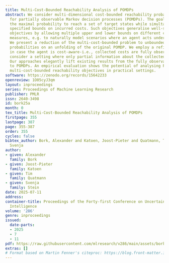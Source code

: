 ```yaml
---
title: Multi-Cost-Bounded Reachability Analysis of POMDPs
abstract: We consider multi-dimensional cost-bounded reachability probability objectives
  for partially observable Markov decision processes (POMDPs). The goal is to compute
  the maximal probability to reach a set of target states while simultaneously satisfying
  specified bounds on incurred costs. Such objectives generalise well-studied POMDP
  objectives by allowing multiple upper and lower bounds on different cost or reward
  measures, e.g. to naturally model scenarios where an agent acts under limited resources.
  We present a reduction of the multi-cost-bounded problem to unbounded reachability
  probabilities on an unfolding of the original POMDP. We employ a refined approach
  in case the agent is cost-aware-i.e., collected costs are fully observed-and also
  consider a setting where only partial information about the collected costs is known.
  Our approaches elegantly lift existing results from the fully observable MDP case
  to POMDPs. An empirical evaluation shows the potential of analysing POMDPs under
  multi-cost-bounded reachability objectives in practical settings.
software: https://zenodo.org/records/15642233
openreview: 1O05cyJ3qm
layout: inproceedings
series: Proceedings of Machine Learning Research
publisher: PMLR
issn: 2640-3498
id: bork25a
month: 0
tex_title: Multi-Cost-Bounded Reachability Analysis of POMDPs
firstpage: 355
lastpage: 387
page: 355-387
order: 355
cycles: false
bibtex_author: Bork, Alexander and Katoen, Joost-Pieter and Quatmann, Tim and Stein,
  Svenja
author:
- given: Alexander
  family: Bork
- given: Joost-Pieter
  family: Katoen
- given: Tim
  family: Quatmann
- given: Svenja
  family: Stein
date: 2025-07-11
address:
container-title: Proceedings of the Forty-first Conference on Uncertainty in Artificial
  Intelligence
volume: '286'
genre: inproceedings
issued:
  date-parts:
  - 2025
  - 7
  - 11
pdf: https://raw.githubusercontent.com/mlresearch/v286/main/assets/bork25a/bork25a.pdf
extras: []
# Format based on Martin Fenner's citeproc: https://blog.front-matter.io/posts/citeproc-yaml-for-bibliographies/
---
```


